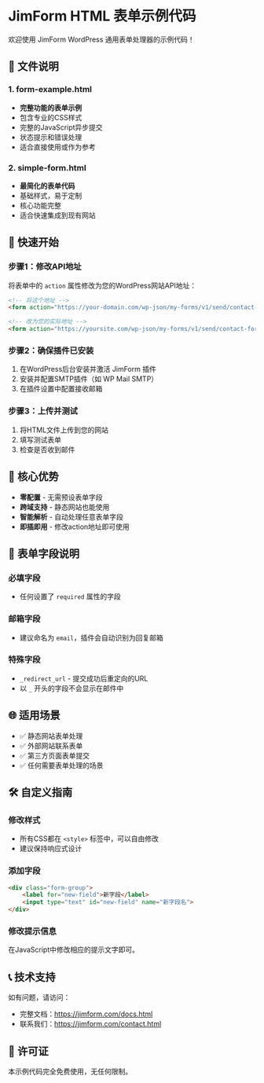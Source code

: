 # JimForm HTML 表单示例代码

欢迎使用 JimForm WordPress 通用表单处理器的示例代码！

## 📁 文件说明

### 1. form-example.html
- **完整功能的表单示例**
- 包含专业的CSS样式
- 完整的JavaScript异步提交
- 状态提示和错误处理
- 适合直接使用或作为参考

### 2. simple-form.html
- **最简化的表单代码**
- 基础样式，易于定制
- 核心功能完整
- 适合快速集成到现有网站

## 🚀 快速开始

### 步骤1：修改API地址
将表单中的 `action` 属性修改为您的WordPress网站API地址：

```html
<!-- 将这个地址 -->
<form action="https://your-domain.com/wp-json/my-forms/v1/send/contact-form" method="POST">

<!-- 改为您的实际地址 -->
<form action="https://yoursite.com/wp-json/my-forms/v1/send/contact-form" method="POST">
```

### 步骤2：确保插件已安装
1. 在WordPress后台安装并激活 JimForm 插件
2. 安装并配置SMTP插件（如 WP Mail SMTP）
3. 在插件设置中配置接收邮箱

### 步骤3：上传并测试
1. 将HTML文件上传到您的网站
2. 填写测试表单
3. 检查是否收到邮件

## 🎯 核心优势

- **零配置** - 无需预设表单字段
- **跨域支持** - 静态网站也能使用
- **智能解析** - 自动处理任意表单字段
- **即插即用** - 修改action地址即可使用

## 📝 表单字段说明

### 必填字段
- 任何设置了 `required` 属性的字段

### 邮箱字段
- 建议命名为 `email`，插件会自动识别为回复邮箱

### 特殊字段
- `_redirect_url` - 提交成功后重定向的URL
- 以 `_` 开头的字段不会显示在邮件中

## 🌐 适用场景

- ✅ 静态网站表单处理
- ✅ 外部网站联系表单  
- ✅ 第三方页面表单提交
- ✅ 任何需要表单处理的场景

## 🛠 自定义指南

### 修改样式
- 所有CSS都在 `<style>` 标签中，可以自由修改
- 建议保持响应式设计

### 添加字段
```html
<div class="form-group">
    <label for="new-field">新字段</label>
    <input type="text" id="new-field" name="新字段名">
</div>
```

### 修改提示信息
在JavaScript中修改相应的提示文字即可。

## 📞 技术支持

如有问题，请访问：
- 完整文档：https://jimform.com/docs.html
- 联系我们：https://jimform.com/contact.html

## 📄 许可证

本示例代码完全免费使用，无任何限制。